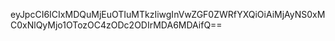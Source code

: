 eyJpcCI6ICIxMDQuMjEuOTIuMTkzIiwgInVwZGF0ZWRfYXQiOiAiMjAyNS0xMC0xNlQyMjo1OTozOC4zODc2ODIrMDA6MDAifQ==